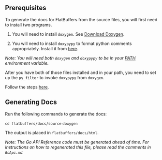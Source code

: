 ## Prerequisites

To generate the docs for FlatBuffers from the source files, you
will first need to install two programs.

1. You will need to install `doxygen`. See
   [Download Doxygen](https://doxygen.nl/download.html).

2. You will need to install `doxypypy` to format python comments appropriately.
   Install it from [here](https://github.com/Feneric/doxypypy).

*Note: You will need both `doxygen` and `doxypypy` to be in your
[PATH](https://en.wikipedia.org/wiki/PATH_(variable)) environment variable.*

After you have both of those files installed and in your path, you need to
set up the `py_filter` to invoke `doxypypy` from `doxygen`.

Follow the steps
[here](https://github.com/Feneric/doxypypy#invoking-doxypypy-from-doxygen).

## Generating Docs

Run the following commands to generate the docs:

`cd flatbuffers/docs/source`
`doxygen`

The output is placed in `flatbuffers/docs/html`.

*Note: The Go API Reference code must be generated ahead of time. For
instructions on how to regenerated this file, please read the comments
in `GoApi.md`.*
